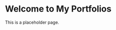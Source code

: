 <!DOCTYPE html>
<html lang="">
<head>
    <title>My Portfolio</title>
</head>
<body>
    <h1>Welcome to My Portfolios</h1>
    <p>This is a placeholder page.</p>
</body>

